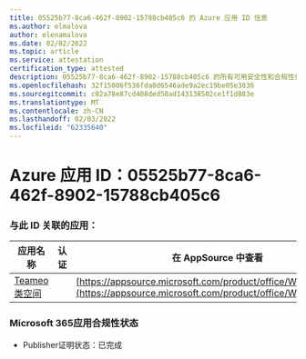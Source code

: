 ```yaml
---
title: 05525b77-8ca6-462f-8902-15788cb405c6 的 Azure 应用 ID 信息
ms.author: elmalova
author: elenamalova
ms.date: 02/02/2022
ms.topic: article
ms.service: attestation
certification_type: attested
description: 05525b77-8ca6-462f-8902-15788cb405c6 的所有可用安全性和合规性信息。
ms.openlocfilehash: 32f15006f536fda0d6546ade9a2ec19be05e3836
ms.sourcegitcommit: c02a78e87cd408ded50ad143138502ce1f1d883e
ms.translationtype: MT
ms.contentlocale: zh-CN
ms.lasthandoff: 02/03/2022
ms.locfileid: "62335640"
---
```

# <a name="azure-app-id-05525b77-8ca6-462f-8902-15788cb405c6"></a>Azure 应用 ID：05525b77-8ca6-462f-8902-15788cb405c6


### <a name="apps-associated-with-this-id"></a>与此 ID 关联的应用：
| **应用名称** | **认证** | **在 AppSource 中查看** |
|--------------|---------------|-----------------------|
| [Teameo 类空间](https://docs.microsoft.com/microsoft-365-app-certification/forward/WA200003630) |  | [https://appsource.microsoft.com/product/office/WA200003630](https://appsource.microsoft.com/product/office/WA200003630) |

### <a name="microsoft-365-app-compliance-status"></a>Microsoft 365应用合规性状态
- Publisher证明状态：已完成

